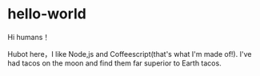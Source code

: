 # hello-world

Hi humans！

Hubot here，I like Node,js and Coffeescript(that's what I'm made of!).
I've had tacos on the moon and find them far superior to Earth tacos.
